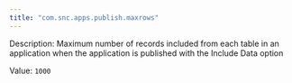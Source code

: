 ```yaml
---
title: "com.snc.apps.publish.maxrows"
---
```


Description: Maximum number of records included from each table in an application when the application is published with the Include Data option

Value: `1000`